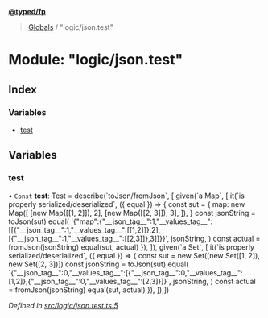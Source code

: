 **[@typed/fp](../README.md)**

> [Globals](../globals.md) / "logic/json.test"

# Module: "logic/json.test"

## Index

### Variables

* [test](_logic_json_test_.md#test)

## Variables

### test

• `Const` **test**: Test = describe(\`toJson/fromJson\`, [ given(\`a Map\`, [ it(\`is properly serialized/deserialized\`, ({ equal }) => { const sut = { map: new Map([ [new Map([[1, 2]]), 2], [new Map([[2, 3]]), 3], ]), } const jsonString = toJson(sut) equal( '{"map":{"\_\_json\_tag\_\_":1,"\_\_values\_tag\_\_":[[{"\_\_json\_tag\_\_":1,"\_\_values\_tag\_\_":[[1,2]]},2],[{"\_\_json\_tag\_\_":1,"\_\_values\_tag\_\_":[[2,3]]},3]]}}', jsonString, ) const actual = fromJson(jsonString) equal(sut, actual) }), ]), given(\`a Set\`, [ it(\`is properly serialized/deserialized\`, ({ equal }) => { const sut = new Set([new Set([1, 2]), new Set([2, 3])]) const jsonString = toJson(sut) equal( \`{"\_\_json\_tag\_\_":0,"\_\_values\_tag\_\_":[{"\_\_json\_tag\_\_":0,"\_\_values\_tag\_\_":[1,2]},{"\_\_json\_tag\_\_":0,"\_\_values\_tag\_\_":[2,3]}]}\`, jsonString, ) const actual = fromJson(jsonString) equal(sut, actual) }), ]),])

*Defined in [src/logic/json.test.ts:5](https://github.com/TylorS/typed-fp/blob/8639976/src/logic/json.test.ts#L5)*
